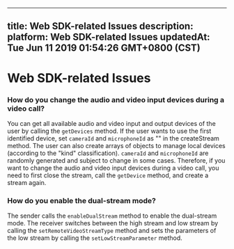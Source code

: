 
---
title: Web SDK-related Issues
description: 
platform: Web SDK-related Issues
updatedAt: Tue Jun 11 2019 01:54:26 GMT+0800 (CST)
---
# Web SDK-related Issues
### How do you change the audio and video input devices during a video call?
You can get all available audio and video input and output devices of the user by calling the `getDevices` method. If the user wants to use the first identified device, set `cameraId` and `microphoneId` as "" in the createStream method. The user can also create arrays of objects to manage local devices (according to the "kind" classification). `cameraId` and `microphoneId` are randomly generated and subject to change in some cases. Therefore, if you want to change the audio and video input devices during a video call, you need to first close the stream, call the `getDevice` method, and create a stream again. 

### How do you enable the dual-stream mode?
The sender calls the `enableDualStream` method to enable the dual-stream mode. The receiver switches between the high stream and low stream by calling the `setRemoteVideoStreamType` method and sets the parameters of the low stream by calling the `setLowStreamParameter` method.
